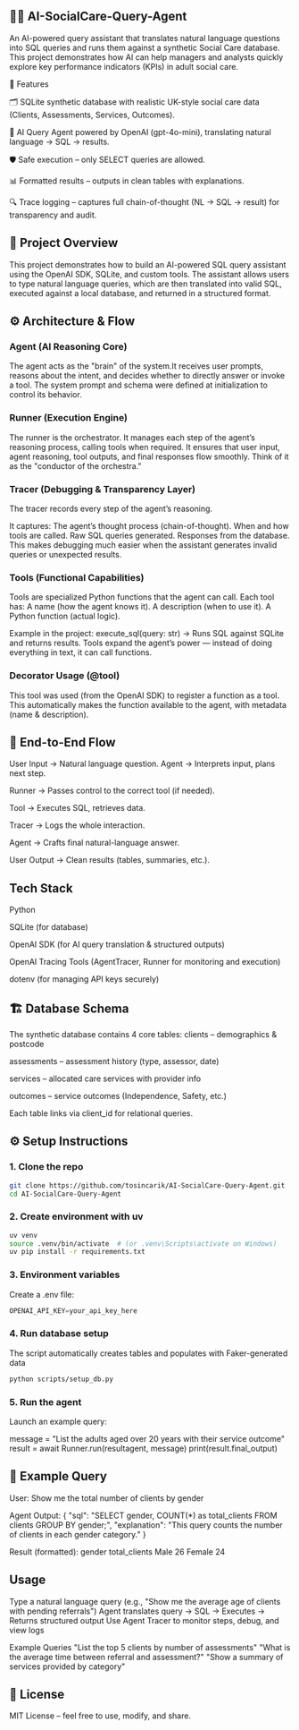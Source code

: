 ## 🧑‍⚕️ AI-SocialCare-Query-Agent

An AI-powered query assistant that translates natural language questions into SQL queries and runs them against a synthetic Social Care database.
This project demonstrates how AI can help managers and analysts quickly explore key performance indicators (KPIs) in adult social care.

🚀 Features

🗂️ SQLite synthetic database with realistic UK-style social care data (Clients, Assessments, Services, Outcomes).

🤖 AI Query Agent powered by OpenAI (gpt-4o-mini), translating natural language → SQL → results.

🛡️ Safe execution – only SELECT queries are allowed.

📊 Formatted results – outputs in clean tables with explanations.

🔍 Trace logging – captures full chain-of-thought (NL → SQL → result) for transparency and audit.



## 📖 Project Overview

This project demonstrates how to build an AI-powered SQL query assistant using the OpenAI SDK, SQLite, and custom tools. The assistant allows users to type natural language queries, which are then translated into valid SQL, executed against a local database, and returned in a structured format.

## ⚙️ Architecture & Flow

### Agent (AI Reasoning Core)

The agent acts as the "brain" of the system.It receives user prompts, reasons about the intent, and decides whether to directly answer or invoke a tool.
The system prompt and schema were defined at initialization to control its behavior.

### Runner (Execution Engine)
The runner is the orchestrator.
It manages each step of the agent’s reasoning process, calling tools when required.
It ensures that user input, agent reasoning, tool outputs, and final responses flow smoothly.
Think of it as the "conductor of the orchestra."

### Tracer (Debugging & Transparency Layer)

The tracer records every step of the agent’s reasoning.

It captures:
The agent’s thought process (chain-of-thought).
When and how tools are called.
Raw SQL queries generated.
Responses from the database.
This makes debugging much easier when the assistant generates invalid queries or unexpected results.

### Tools (Functional Capabilities)

Tools are specialized Python functions that the agent can call.
Each tool has:
A name (how the agent knows it).
A description (when to use it).
A Python function (actual logic).

Example in the project:
execute_sql(query: str) → Runs SQL against SQLite and returns results.
Tools expand the agent’s power — instead of doing everything in text, it can call functions.

### Decorator Usage (@tool)

This tool was used (from the OpenAI SDK) to register a function as a tool.
This automatically makes the function available to the agent, with metadata (name & description).


## 🔄 End-to-End Flow

User Input → Natural language question.
Agent → Interprets input, plans next step.

Runner → Passes control to the correct tool (if needed).

Tool → Executes SQL, retrieves data.

Tracer → Logs the whole interaction.

Agent → Crafts final natural-language answer.

User Output → Clean results (tables, summaries, etc.).



## Tech Stack

Python

SQLite (for database)

OpenAI SDK (for AI query translation & structured outputs)

OpenAI Tracing Tools (AgentTracer, Runner for monitoring and execution)

dotenv (for managing API keys securely)




## 🏗️ Database Schema

The synthetic database contains 4 core tables:
clients – demographics & postcode

assessments – assessment history (type, assessor, date)

services – allocated care services with provider info

outcomes – service outcomes (Independence, Safety, etc.)

Each table links via client_id for relational queries.




## ⚙️ Setup Instructions

### 1. Clone the repo

```bash
git clone https://github.com/tosincarik/AI-SocialCare-Query-Agent.git
cd AI-SocialCare-Query-Agent
```


### 2. Create environment with uv

```bash
uv venv
source .venv/bin/activate  # (or .venv\Scripts\activate on Windows)
uv pip install -r requirements.txt
```

### 3. Environment variables

Create a .env file:

```python
OPENAI_API_KEY=your_api_key_here
```

### 4. Run database setup

The script automatically creates tables and populates with Faker-generated data

```bash
python scripts/setup_db.py
```

### 5. Run the agent

Launch an example query:

message = "List the adults aged over 20 years with their service outcome"
result = await Runner.run(resultagent, message)
print(result.final_output)

## 🧪 Example Query

User:
Show me the total number of clients by gender

Agent Output:
{
  "sql": "SELECT gender, COUNT(*) as total_clients FROM clients GROUP BY gender;",
  "explanation": "This query counts the number of clients in each gender category."
}


Result (formatted):
gender	total_clients
Male	26
Female	24




## Usage

Type a natural language query (e.g., "Show me the average age of clients with pending referrals")
Agent translates query → SQL → Executes → Returns structured output
Use Agent Tracer to monitor steps, debug, and view logs

Example Queries
"List the top 5 clients by number of assessments"
"What is the average time between referral and assessment?"
"Show a summary of services provided by category"


## 📜 License

MIT License – feel free to use, modify, and share.